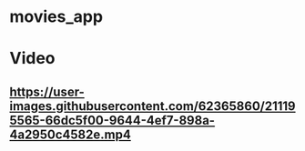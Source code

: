 # movies_app

# Video
## https://user-images.githubusercontent.com/62365860/211195565-66dc5f00-9644-4ef7-898a-4a2950c4582e.mp4


